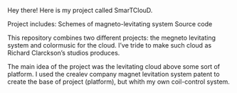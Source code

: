 Hey there! Here is my project called SmarTClouD. 

Project includes:
  Schemes of magneto-levitating system
  Source code
  

This repository combines two different projects: the megneto levitating system and colormusic for the cloud. 
I’ve tride to make such cloud as Richard Clarckson’s studios produces. 

The main idea of the project was the levitating cloud above some sort of platform.
I used the crealev company magnet levitation system patent to create the base of project (platform), but whith my own coil-control system. 

